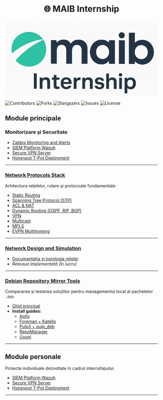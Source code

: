 # <p align="center">🌐 MAIB Internship  </p>
<p align="center">
  <img src="maib_logo.png" alt="MAIB Internship" width="900"/>
</p>

![Contributors](https://img.shields.io/github/contributors/<username>/<repository>?color=2ecc71)
![Forks](https://img.shields.io/github/forks/<username>/<repository>?color=9b59b6)
![Stargazers](https://img.shields.io/github/stars/<username>/<repository>?color=f1c40f)
![Issues](https://img.shields.io/github/issues/<username>/<repository>?color=e74c3c)
![License](https://img.shields.io/github/license/<username>/<repository>?color=3498db)

##  Module principale

###  Monitorizare și Securitate
- [Zabbix Monitoring and Alerts](0.%20Zabbix-Monitoring-and-Alerts/README.md)
- [SIEM Platform Wazuh](0.1.%20SIEM-Platform-Wazuh/README.md)
- [Secure VPN Server](0.2%20Secure-VPN-Server/README.md)
- [Honeypot T-Pot Deployment](0.3%20Honeypot-T-Pot-Deployment/README.md)

---

###  [Network Protocols Stack](2.%20Network-Design-and-Simulation/README.md)
Arhitectura rețelelor, rutare și protocoale fundamentale:  
- [Static Routing](1.%20Network-Protocols-Stack/0.StaticalRouting/README.md)
- [Spanning Tree Protocol (STP)](1.%20Network-Protocols-Stack/1.STP/README.md)
- [ACL & NAT](1.%20Network-Protocols-Stack/2.ACL_and_NAT/README.md)
- [Dynamic Routing (OSPF, RIP, BGP)](1.%20Network-Protocols-Stack/3.DynamicalRouting/README.md)
- [VPN](1.%20Network-Protocols-Stack/4.VPN/README.md)
- [Multicast](1.%20Network-Protocols-Stack/5.Multicast/README.md)
- [MPLS](1.%20Network-Protocols-Stack/6.MPLS/README.md)
- [EVPN Multihoming](1.%20Network-Protocols-Stack/7.EVPN_Multihoming/README.md)

---

###  [Network Design and Simulation](1.%20Network-Protocols-Stack/README.md)
- [Documentația și topologia rețelei](2.%20Network-Design-and-Simulation/README.md)
-  *Reteaua implementată (în lucru)*

---

### [Debian Repository Mirror Tools](3.%20Debian-Repository-Mirror-Tools/README.md)
Compararea și testarea soluțiilor pentru managementul local al pachetelor `.deb`  
- [Ghid principal](3.%20Debian-Repository-Mirror-Tools/README.md)
- **Install guides:**
  - [Aptly](3.%20Debian-Repository-Mirror-Tools/Install_guide/aplty/README.md)
  - [Foreman + Katello](3.%20Debian-Repository-Mirror-Tools/Install_guide/Foreman+Katello%20/README.md)
  - [Pulp3 + pulp_deb](3.%20Debian-Repository-Mirror-Tools/Install_guide/pulp3+pulp_deb/README.md)
  - [RepoManager](3.%20Debian-Repository-Mirror-Tools/Install_guide/RepoManager/README.md)
  - [Uyuni](3.%20Debian-Repository-Mirror-Tools/Install_guide/Uyuni/README.md)

---

##  Module personale
Proiecte individuale dezvoltate în cadrul internshipului:
- [SIEM Platform Wazuh](0.1.%20SIEM-Platform-Wazuh/README.md)
- [Secure VPN Server](0.2%20Secure-VPN-Server/README.md)
- [Honeypot T-Pot Deployment](0.3%20Honeypot-T-Pot-Deployment/README.md)

---